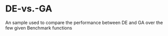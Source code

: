 # DE-vs.-GA
An sample used to compare the performance between DE and GA over the  few given Benchmark functions
